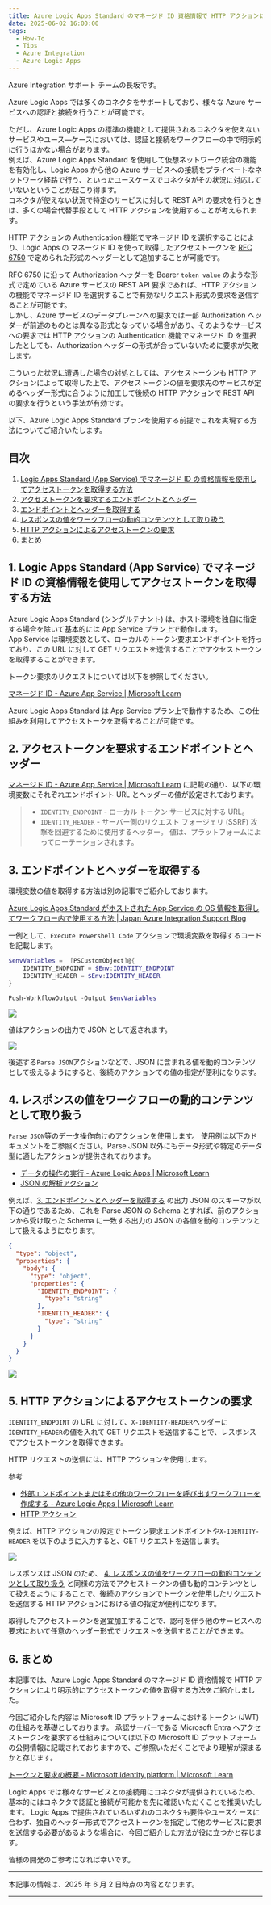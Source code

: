 ```yaml
---
title: Azure Logic Apps Standard のマネージド ID 資格情報で HTTP アクションにより明示的にアクセストークンの値を取得する方法
date: 2025-06-02 16:00:00
tags:
  - How-To
  - Tips
  - Azure Integration
  - Azure Logic Apps
---
```


Azure Integration サポート チームの長坂です。

Azure Logic Apps では多くのコネクタをサポートしており、様々な Azure サービスへの認証と接続を行うことが可能です。

ただし、Azure Logic Apps の標準の機能として提供されるコネクタを使えないサービスやユース―ケースにおいては、認証と接続をワークフローの中で明示的に行うほかない場合があります。<br>
例えば、Azure Logic Apps Standard を使用して仮想ネットワーク統合の機能を有効化し、Logic Apps から他の Azure サービスへの接続をプライベートなネットワーク経路で行う、といったユースケースでコネクタがその状況に対応していないということが起こり得ます。<br>
コネクタが使えない状況で特定のサービスに対して REST API の要求を行うときは、多くの場合代替手段として HTTP アクションを使用することが考えられます。

HTTP アクションの Authentication 機能でマネージド ID を選択することにより、Logic Apps の マネージド ID を使って取得したアクセストークンを [RFC 6750](https://datatracker.ietf.org/doc/html/rfc6750#section-2.1) で定められた形式のヘッダーとして追加することが可能です。

RFC 6750 に沿って Authorization ヘッダーを Bearer `token value` のような形式で定めている Azure サービスの REST API 要求であれば、HTTP アクションの機能でマネージド ID を選択することで有効なリクエスト形式の要求を送信することが可能です。<br>
しかし、Azure サービスのデータプレーンへの要求では一部 Authorization ヘッダーが前述のものとは異なる形式となっている場合があり、そのようなサービスへの要求では HTTP アクションの Authentication 機能でマネージド ID を選択したとしても、Authorization ヘッダーの形式が合っていないために要求が失敗します。

こういった状況に遭遇した場合の対処としては、アクセストークンも HTTP アクションによって取得した上で、アクセストークンの値を要求先のサービスが定めるヘッダー形式に合うように加工して後続の HTTP アクションで REST API の要求を行うという手法が有効です。

以下、Azure Logic Apps Standard プランを使用する前提でこれを実現する方法についてご紹介いたします。

<!-- more -->

## 目次

1. [Logic Apps Standard (App Service) でマネージド ID の資格情報を使用してアクセストークンを取得する方法](#header1)
2. [アクセストークンを要求するエンドポイントとヘッダー](#header2)
3. [エンドポイントとヘッダーを取得する](#header3)
4. [レスポンスの値をワークフローの動的コンテンツとして取り扱う](#header4)
5. [HTTP アクションによるアクセストークンの要求](#header5)
6. [まとめ](#header7)

<h2 id="header1">1. Logic Apps Standard (App Service) でマネージド ID の資格情報を使用してアクセストークンを取得する方法</h2>

Azure Logic Apps Standard (シングルテナント) は、ホスト環境を独自に指定する場合を除いて基本的には App Service プラン上で動作します。<br>
App Service は環境変数として、ローカルのトークン要求エンドポイントを持っており、この URL に対して GET リクエストを送信することでアクセストークンを取得することができます。

トークン要求のリクエストについては以下を参照してください。

[マネージド ID - Azure App Service | Microsoft Learn](https://learn.microsoft.com/ja-jp/azure/app-service/overview-managed-identity?tabs=portal%2Chttp#rest-endpoint-reference)

Azure Logic Apps Standard は App Service プラン上で動作するため、この仕組みを利用してアクセストークを取得することが可能です。

<h2 id="header2">2. アクセストークンを要求するエンドポイントとヘッダー</h2>

[マネージド ID - Azure App Service | Microsoft Learn](https://learn.microsoft.com/ja-jp/azure/app-service/overview-managed-identity?tabs=portal%2Chttp#rest-endpoint-reference) に記載の通り、以下の環境変数にそれぞれエンドポイント URL とヘッダーの値が設定されております。

> - `IDENTITY_ENDPOINT` - ローカル トークン サービスに対する URL。
> - `IDENTITY_HEADER` - サーバー側のリクエスト フォージェリ (SSRF) 攻撃を回避するために使用するヘッダー。 値は、プラットフォームによってローテーションされます。

<h2 id="header3">3. エンドポイントとヘッダーを取得する</h2>

環境変数の値を取得する方法は別の記事でご紹介しております。

[Azure Logic Apps Standard がホストされた App Service の OS 情報を取得してワークフロー内で使用する方法 | Japan Azure Integration Support Blog](https://jpazinteg.github.io/blog/LogicApps/StandardLogicApps-GetEnvironmentVariables/#header3)

一例として、`Execute Powershell Code` アクションで環境変数を取得するコードを記載します。

```powershell
$envVariables =  [PSCustomObject]@{
    IDENTITY_ENDPOINT = $Env:IDENTITY_ENDPOINT
    IDENTITY_HEADER = $Env:IDENTITY_HEADER
}

Push-WorkflowOutput -Output $envVariables
```

![](./StandardLogicApps-GetAccessTokenWithMid/StandardLogicApps-GetAccessTokenWithMid-1.png)

値はアクションの出力で JSON として返されます。

![](./StandardLogicApps-GetAccessTokenWithMid/StandardLogicApps-GetAccessTokenWithMid-2.png)

後述する`Parse JSON`アクションなどで、JSON に含まれる値を動的コンテンツとして扱えるようにすると、後続のアクションでの値の指定が便利になります。

<h2 id="header4">4. レスポンスの値をワークフローの動的コンテンツとして取り扱う</h2>

`Parse JSON`等のデータ操作向けのアクションを使用します。
使用例は以下のドキュメントをご参照ください。Parse JSON 以外にもデータ形式や特定のデータ型に適したアクションが提供されております。

- [データの操作の実行 - Azure Logic Apps | Microsoft Learn](https://learn.microsoft.com/ja-jp/azure/logic-apps/logic-apps-perform-data-operations?tabs=consumption#parse-json-action)
- [JSON の解析アクション](https://learn.microsoft.com/ja-jp/azure/logic-apps/logic-apps-workflow-actions-triggers#parse-json-action)

例えば、[3. エンドポイントとヘッダーを取得する](#header3) の出力 JSON のスキーマが以下の通りであるため、これを Parse JSON の Schema とすれば、前のアクションから受け取った Schema に一致する出力の JSON の各値を動的コンテンツとして扱えるようになります。

```json
{
  "type": "object",
  "properties": {
    "body": {
      "type": "object",
      "properties": {
        "IDENTITY_ENDPOINT": {
          "type": "string"
        },
        "IDENTITY_HEADER": {
          "type": "string"
        }
      }
    }
  }
}
```

![](./StandardLogicApps-GetAccessTokenWithMid/StandardLogicApps-GetAccessTokenWithMid-3.png)

<h2 id="header5">5. HTTP アクションによるアクセストークンの要求</h2>

`IDENTITY_ENDPOINT` の URL に対して、`X-IDENTITY-HEADER`ヘッダーに`IDENTITY_HEADER`の値を入れて GET リクエストを送信することで、レスポンスでアクセストークンを取得できます。

HTTP リクエストの送信には、HTTP アクションを使用します。

参考

- [外部エンドポイントまたはその他のワークフローを呼び出すワークフローを作成する - Azure Logic Apps | Microsoft Learn](https://learn.microsoft.com/ja-jp/azure/connectors/connectors-native-http?tabs=standard#add-an-http-action)
- [HTTP アクション](https://learn.microsoft.com/ja-jp/azure/logic-apps/logic-apps-workflow-actions-triggers#http-action)

例えば、HTTP アクションの設定でトークン要求エンドポイントや`X-IDENTITY-HEADER` を以下のように入力すると、GET リクエストを送信します。

![](./StandardLogicApps-GetAccessTokenWithMid/StandardLogicApps-GetAccessTokenWithMid-4.png)

レスポンスは JSON のため、 [4. レスポンスの値をワークフローの動的コンテンツとして取り扱う](#header4) と同様の方法でアクセストークンの値も動的コンテンツとして扱えるようにすることで、後続のアクションでトークンを使用したリクエストを送信する HTTP アクションにおける値の指定が便利になります。

取得したアクセストークンを適宜加工することで、認可を伴う他のサービスへの要求において任意のヘッダー形式でリクエストを送信することができます。

<h2 id="header7">6. まとめ</h2>

本記事では、Azure Logic Apps Standard のマネージド ID 資格情報で HTTP アクションにより明示的にアクセストークンの値を取得する方法をご紹介しました。

今回ご紹介した内容は Microsoft ID プラットフォームにおけるトークン (JWT) の仕組みを基礎としております。
承認サーバーである Microsoft Entra へアクセストークンを要求する仕組みについては以下の Microsoft ID プラットフォームの公開情報に記載されておりますので、ご参照いただくことでより理解が深まるかと存じます。

[トークンと要求の概要 - Microsoft identity platform | Microsoft Learn](https://learn.microsoft.com/ja-jp/entra/identity-platform/security-tokens)

Logic Apps では様々なサービスとの接続用にコネクタが提供されているため、基本的にはコネクタで認証と接続が可能かを先に確認いただくことを推奨いたします。
Logic Apps で提供されているいずれのコネクタも要件やユースケースに合わず、独自のヘッダー形式でアクセストークンを指定して他のサービスに要求を送信する必要があるような場合に、今回ご紹介した方法が役に立つかと存じます。

皆様の開発のご参考になれば幸いです。

---

本記事の情報は、2025 年 6 月 2 日時点の内容となります。

---
